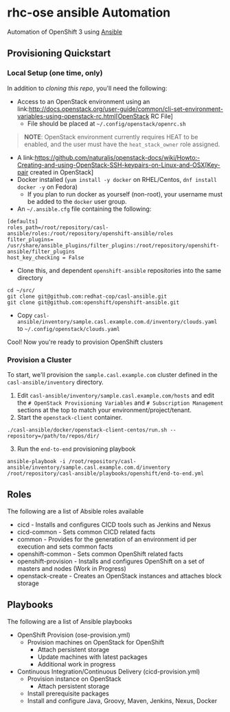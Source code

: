 #  rhc-ose ansible Automation

Automation of OpenShift 3 using [Ansible](http://www.ansible.com/)

## Provisioning Quickstart

### Local Setup (one time, only)

In addition to _cloning this repo_, you'll need the following:

* Access to an OpenStack environment using an link:http://docs.openstack.org/user-guide/common/cli-set-environment-variables-using-openstack-rc.html[OpenStack RC File]
  * File should be placed at `~/.config/openstack/openrc.sh`
>**NOTE**: OpenStack environment currently requires HEAT to be enabled, and the user must have the `heat_stack_owner` role assigned.
* A link:https://github.com/naturalis/openstack-docs/wiki/Howto:-Creating-and-using-OpenStack-SSH-keypairs-on-Linux-and-OSX[Key-pair created in OpenStack]
* Docker installed (`yum install -y docker` on RHEL/Centos, `dnf install docker -y` on Fedora)
  * If you plan to run docker as yourself (non-root), your username must be added to the `docker` user group.
* An `~/.ansible.cfg` file containing the following:
```
[defaults]
roles_path=/root/repository/casl-ansible/roles:/root/repository/openshift-ansible/roles
filter_plugins= /usr/share/ansible_plugins/filter_plugins:/root/repository/openshift-ansible/filter_plugins
host_key_checking = False
```
* Clone this, and dependent `openshift-ansible` repositories into the same directory
```
cd ~/src/
git clone git@github.com:redhat-cop/casl-ansible.git
git clone git@github.com:openshift/openshift-ansible.git
```
* Copy `casl-ansible/inventory/sample.casl.example.com.d/inventory/clouds.yaml` to `~/.config/openstack/clouds.yaml`

Cool! Now you're ready to provision OpenShift clusters

### Provision a Cluster

To start, we'll provision the `sample.casl.example.com` cluster defined in the `casl-ansible/inventory` directory.

1. Edit `casl-ansible/inventory/sample.casl.example.com/hosts` and edit the `# OpenStack Provisioning Variables` and `# Subscription Management` sections at the top to match your environment/project/tenant.
2. Start the `openstack-client` container.
```
./casl-ansible/docker/openstack-client-centos/run.sh --repository=/path/to/repos/dir/
```
3. Run the `end-to-end` provisioning playbook
```
ansible-playbook -i /root/repository/casl-ansible/inventory/sample.casl.example.com.d/inventory /root/repository/casl-ansible/playbooks/openshift/end-to-end.yml
```

## Roles

The following are a list of Absible roles available

* cicd - Installs and configures CICD tools such as Jenkins and Nexus
* cicd-common - Sets common CICD related facts
* common - Provides for the generation of an environment id per execution and sets common facts
* openshift-common - Sets common OpenShift related facts
* openshift-provision - Installs and configures OpenShift on a set of masters and nodes (Work in Progress)
* openstack-create - Creates an OpenStack instances and attaches block storage

## Playbooks

The following are a list of Ansible playbooks

* OpenShift Provision (ose-provision.yml)
    * Provision machines on OpenStack for OpenShift
	    * Attach persistent storage
	    * Update machines with latest packages
        * Additional work in progress
* Continuous Integration/Continuous Delivery (cicd-provision.yml)
	* Provision instance on OpenStack
		* Attach persistent storage
	* Install prerequisite packages
	* Install and configure Java, Groovy, Maven, Jenkins, Nexus, Docker
